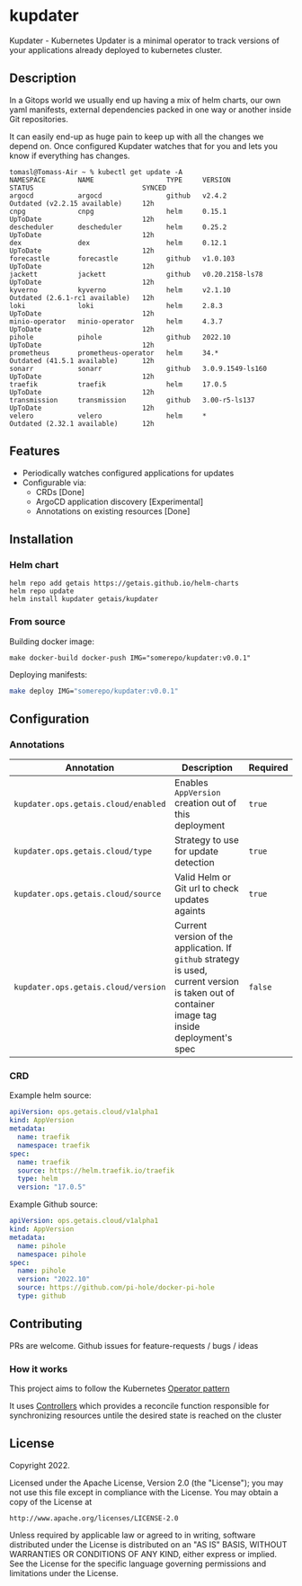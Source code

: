 # kupdater
Kupdater - Kubernetes Updater is a minimal operator to track versions of your applications already deployed to kubernetes cluster.

## Description
In a Gitops world we usually end up having a mix of helm charts, our own yaml manifests, external dependencies packed in one way or another inside Git repositories. 

It can easily end-up as huge pain to keep up with all the changes we depend on. 
Once configured Kupdater watches that for you and lets you know if everything has changes.

```
tomasl@Tomass-Air ~ % kubectl get update -A
NAMESPACE        NAME                  TYPE     VERSION            STATUS                           SYNCED
argocd           argocd                github   v2.4.2             Outdated (v2.2.15 available)     12h
cnpg             cnpg                  helm     0.15.1             UpToDate                         12h
descheduler      descheduler           helm     0.25.2             UpToDate                         12h
dex              dex                   helm     0.12.1             UpToDate                         12h
forecastle       forecastle            github   v1.0.103           UpToDate                         12h
jackett          jackett               github   v0.20.2158-ls78    UpToDate                         12h
kyverno          kyverno               helm     v2.1.10            Outdated (2.6.1-rc1 available)   12h
loki             loki                  helm     2.8.3              UpToDate                         12h
minio-operator   minio-operator        helm     4.3.7              UpToDate                         12h
pihole           pihole                github   2022.10            UpToDate                         12h
prometheus       prometheus-operator   helm     34.*               Outdated (41.5.1 available)      12h
sonarr           sonarr                github   3.0.9.1549-ls160   UpToDate                         12h
traefik          traefik               helm     17.0.5             UpToDate                         12h
transmission     transmission          github   3.00-r5-ls137      UpToDate                         12h
velero           velero                helm     *                  Outdated (2.32.1 available)      12h
```

## Features
- Periodically watches configured applications for updates
- Configurable via:
  - CRDs [Done]
  - ArgoCD application discovery [Experimental]
  - Annotations on existing resources [Done]

## Installation
### Helm chart
```
helm repo add getais https://getais.github.io/helm-charts
helm repo update
helm install kupdater getais/kupdater
```

### From source
Building docker image:
```
make docker-build docker-push IMG="somerepo/kupdater:v0.0.1"
```
Deploying manifests:
```bash
make deploy IMG="somerepo/kupdater:v0.0.1"
```

## Configuration
### Annotations
| Annotation                          | Description                                                                                                                                    | Required |
| ----------------------------------- | ---------------------------------------------------------------------------------------------------------------------------------------------- | -------- |
| `kupdater.ops.getais.cloud/enabled` | Enables `AppVersion` creation out of this deployment                                                                                           | `true`   |
| `kupdater.ops.getais.cloud/type`    | Strategy to use for update detection                                                                                                           | `true`   |
| `kupdater.ops.getais.cloud/source`  | Valid Helm or Git url to check updates againts                                                                                                 | `true`   |
| `kupdater.ops.getais.cloud/version` | Current version of the application. If `github` strategy is used, current version is taken out of container image tag inside deployment's spec | `false`  |


### CRD
Example helm source:
```yaml
apiVersion: ops.getais.cloud/v1alpha1
kind: AppVersion
metadata:
  name: traefik
  namespace: traefik
spec:
  name: traefik
  source: https://helm.traefik.io/traefik
  type: helm
  version: "17.0.5"
```

Example Github source:
```yaml
apiVersion: ops.getais.cloud/v1alpha1
kind: AppVersion
metadata:
  name: pihole
  namespace: pihole
spec:
  name: pihole
  version: "2022.10"
  source: https://github.com/pi-hole/docker-pi-hole
  type: github
```

## Contributing
PRs are welcome. 
Github issues for feature-requests / bugs / ideas

### How it works
This project aims to follow the Kubernetes [Operator pattern](https://kubernetes.io/docs/concepts/extend-kubernetes/operator/)

It uses [Controllers](https://kubernetes.io/docs/concepts/architecture/controller/) 
which provides a reconcile function responsible for synchronizing resources untile the desired state is reached on the cluster 

## License

Copyright 2022.

Licensed under the Apache License, Version 2.0 (the "License");
you may not use this file except in compliance with the License.
You may obtain a copy of the License at

    http://www.apache.org/licenses/LICENSE-2.0

Unless required by applicable law or agreed to in writing, software
distributed under the License is distributed on an "AS IS" BASIS,
WITHOUT WARRANTIES OR CONDITIONS OF ANY KIND, either express or implied.
See the License for the specific language governing permissions and
limitations under the License.


